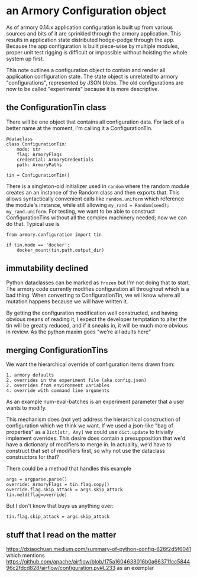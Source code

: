 # an Armory Configuration object

As of armory 0.14.x application configuration is built up from various sources
and bits of it are sprinkled through the armory application. This results in
application state distributed hodge-podge through the app. Because the app
configuration is built piece-wise by multiple modules, proper unit test rigging
is difficult or impossible without hoisting the whole system up first.

This note outlines a configuration object to contain and render all application
configuration state. The state object is unrelated to armory "configurations",
represented by JSON blobs. The old configurations are now to be called "experiments"
because it is more descriptive.

## the ConfigurationTin class

There will be one object that contains all configuration data. For lack of
a better name at the moment, I'm calling it a ConfigurationTin.

    @dataclass
    class ConfigurationTin:
        mode: str
        flag: ArmoryFlags
        credential: ArmoryCredentials
        path: ArmoryPaths

    tin = ConfigurationTin()

There is a singleton-oid initializer used in `random` where the random module creates an
an instance of the Random class and then exports that. This allows syntactically
convenient calls like `random.uniform` which reference the module's instance, while
still allowing `my_rand = Random(seed); my_rand.uniform`. For testing, we want to
be able to construct ConfigurationTins without all the complex machinery needed; now
we can do that.  Typical use is

    from armory.configuration import tin

    if tin.mode == 'docker':
        docker_mount(tin.path.output_dir)

## immutability declined

Python dataclasses can be marked as `frozen` but I'm not doing that to start. The armory
code currently modifies configuration all throughout which is a bad thing. When
converting to ConfigurationTin, we will know where all mutation happens because we will
have written it.

By getting the configuration modification well constructed, and having obvious
means of reading it, I expect the developer temptation to alter the tin will be
greatly reduced, and if it sneaks in, it will be much more obvious in review.
As the python maxim goes "we're all adults here"

## merging ConfigurationTins

We want the hierarchical override of configuration items drawn from:

    1. armory defaults
    2. overrides in the experiment file (aka config.json)
    2. overrides from environment variables
    4. override with command line arguments

As an example num-eval-batches is an experiment parameter that a user wants to
modify.

This mechanism does (not yet) address the hierarchical construction of configuration
which we think we want. If we used a json-like "bag of properties" as a `Dict[str, Any]`
we could use `dict.update` to trivially implement overrides. This desire does contain
a presupposition that we'd have a dictionary of modifiers to merge in. In actuality,
we'd have to construct that set of modifiers first, so why not use the
dataclass constructors for that?

There could be a method that handles this example

    args = argparse.parse()
    override: ArmoryFlags = tin.flag.copy()
    override.flag.skip_attack = args.skip_attack
    tin.meld(flag=override)

But I don't know that buys us anything over:

    tin.flag.skip_attack = args.skip_attack


## stuff that I read on the matter

https://dxiaochuan.medium.com/summary-of-python-config-626f2d5f6041 which
mentions https://github.com/apache/airflow/blob/175a1604638016b0a663711cc584496c2fdcd828/airflow/configuration.py#L233
as an exemplar
